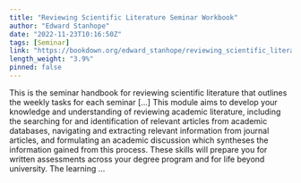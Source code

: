 ```yaml
---
title: "Reviewing Scientific Literature Seminar Workbook"
author: "Edward Stanhope"
date: "2022-11-23T10:16:50Z"
tags: [Seminar]
link: "https://bookdown.org/edward_stanhope/reviewing_scientific_literature/"
length_weight: "3.9%"
pinned: false
---
```


This is the seminar handbook for reviewing scientific literature that outlines the weekly tasks for each seminar [...] This module aims to develop your knowledge and understanding of reviewing academic literature, including the searching for and identification of relevant articles from academic databases, navigating and extracting relevant information from journal articles, and formulating an academic discussion which syntheses the information gained from this process. These skills will prepare you for written assessments across your degree program and for life beyond university. The learning  ...
